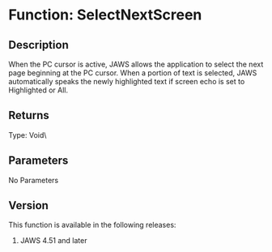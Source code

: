 # Function: SelectNextScreen

## Description

When the PC cursor is active, JAWS allows the application to select the
next page beginning at the PC cursor. When a portion of text is
selected, JAWS automatically speaks the newly highlighted text if screen
echo is set to Highlighted or All.

## Returns

Type: Void\

## Parameters

No Parameters

## Version

This function is available in the following releases:

1.  JAWS 4.51 and later
